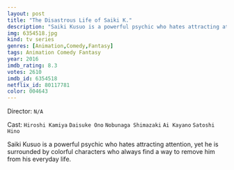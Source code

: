```yaml
---
layout: post
title: "The Disastrous Life of Saiki K."
description: "Saiki Kusuo is a powerful psychic who hates attracting attention, yet he is surrounded by colorful characters who always find a way to remove him from his everyday life..."
img: 6354518.jpg
kind: tv series
genres: [Animation,Comedy,Fantasy]
tags: Animation Comedy Fantasy 
year: 2016
imdb_rating: 8.3
votes: 2610
imdb_id: 6354518
netflix_id: 80117781
color: 004643
---
```

Director: `N/A`  

Cast: `Hiroshi Kamiya` `Daisuke Ono` `Nobunaga Shimazaki` `Ai Kayano` `Satoshi Hino` 

Saiki Kusuo is a powerful psychic who hates attracting attention, yet he is surrounded by colorful characters who always find a way to remove him from his everyday life.